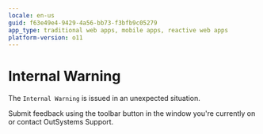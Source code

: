 ```yaml
---
locale: en-us
guid: f63e49e4-9429-4a56-bb73-f3bfb9c05279
app_type: traditional web apps, mobile apps, reactive web apps
platform-version: o11
---
```


# Internal Warning

The `Internal Warning` is issued in an unexpected situation. 

Submit feedback using the toolbar button in the window you're currently on or contact OutSystems Support.
